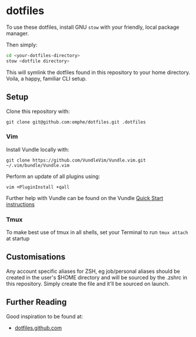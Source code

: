 # dotfiles

To use these dotfiles, install GNU `stow` with your friendly, local package manager.

Then simply:

```bash
cd <your-dotfiles-directory>
stow <dotfile directory>
```

This will symlink the dotfiles found in this repository to your home directory.  Voila, a happy, familiar CLI setup.

## Setup

Clone this repository with:

`git clone git@github.com:omphe/dotfiles.git .dotfiles`

### Vim

Install Vundle locally with:

`git clone https://github.com/VundleVim/Vundle.vim.git ~/.vim/bundle/Vundle.vim`

Perform an update of all plugins using:  

`vim +PluginInstall +qall`

Further help with Vundle can be found on the Vundle [Quick Start instructions](https://github.com/VundleVim/Vundle.vim#quick-start)

### Tmux

To make best use of tmux in all shells, set your Terminal to run `tmux attach` at startup

## Customisations

Any account specific aliases for ZSH, eg job/personal aliases should be created in the user's $HOME directory and will be sourced by the .zshrc in this repository.  Simply create the file and it'll be sourced on launch.  

## Further Reading

Good inspiration to be found at:

- [dotfiles.github.com](https://dotfiles.github.io/)
